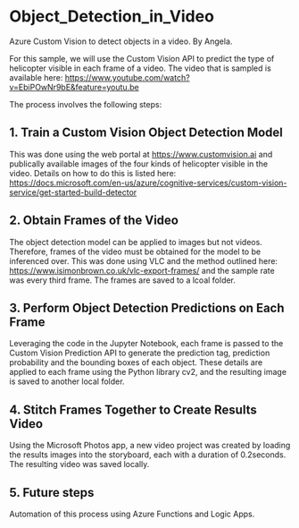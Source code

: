 # Object_Detection_in_Video
Azure Custom Vision to detect objects in a video. By Angela.

For this sample, we will use the Custom Vision API to predict the type of helicopter visible in each frame of a video. The video that is sampled is available here: https://www.youtube.com/watch?v=EbiPOwNr9bE&feature=youtu.be

The process involves the following steps:

## 1. Train a Custom Vision Object Detection Model
This was done using the web portal at https://www.customvision.ai and publically available images of the four kinds of helicopter visible in the video. Details on how to do this is listed here: https://docs.microsoft.com/en-us/azure/cognitive-services/custom-vision-service/get-started-build-detector

## 2. Obtain Frames of the Video
The object detection model can be applied to images but not videos. Therefore, frames of the video must be obtained for the model to be inferenced over. This was done using VLC and the method outlined here: https://www.isimonbrown.co.uk/vlc-export-frames/ and the sample rate was every third frame. The frames are saved to a lcoal folder. 

## 3. Perform Object Detection Predictions on Each Frame
Leveraging the code in the Jupyter Notebook, each frame is passed to the Custom Vision Prediction API to generate the prediction tag, prediction probability and the bounding boxes of each object. These details are applied to each frame using the Python library cv2, and the resulting image is saved to another local folder. 

## 4. Stitch Frames Together to Create Results Video
Using the Microsoft Photos app, a new video project was created by loading the results images into the storyboard, each with a duration of 0.2seconds. The resulting video was saved locally.  

## 5. Future steps
Automation of this process using Azure Functions and Logic Apps. 
